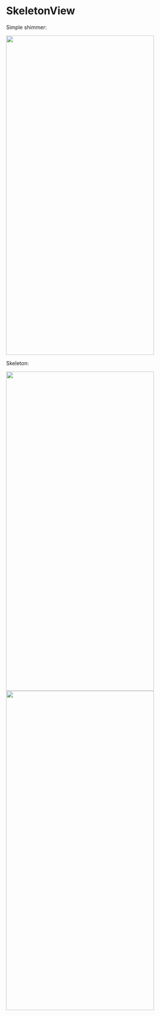 # SkeletonView

Simple shimmer:

<img src="https://github.com/umino-learning/SkeletonView/blob/master/gifs/shimmer.gif" width="400" height="865" />



Skeleton:

<img src="https://github.com/umino-learning/SkeletonView/blob/master/gifs/leftToRight.gif" width="400" height="865" />
<img src="https://github.com/umino-learning/SkeletonView/blob/master/gifs/all.gif" width="400" height="865" />
